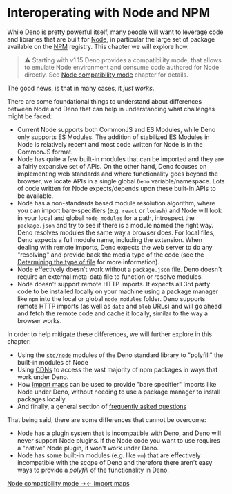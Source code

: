 # Interoperating with Node and NPM

While Deno is pretty powerful itself, many people will want to leverage code and
libraries that are built for [Node](https://nodejs.org/), in particular the
large set of package available on the [NPM](https://npmjs.com/) registry. This
chapter we will explore how.

> ⚠️ Starting with v1.15 Deno provides a compatibility mode, that allows to
> emulate Node environment and consume code authored for Node directly. See
> [Node compatibility mode](?./npm_nodejs/compatibility_mode.md) chapter for
> details.

The good news, is that in many cases, it _just works_.

There are some foundational things to understand about differences between Node
and Deno that can help in understanding what challenges might be faced:

- Current Node supports both CommonJS and ES Modules, while Deno only supports
  ES Modules. The addition of stabilized ES Modules in Node is relatively recent
  and most code written for Node is in the CommonJS format.
- Node has quite a few built-in modules that can be imported and they are a
  fairly expansive set of APIs. On the other hand, Deno focuses on implementing
  web standards and where functionality goes beyond the browser, we locate APIs
  in a single global `Deno` variable/namespace. Lots of code written for Node
  expects/depends upon these built-in APIs to be available.
- Node has a non-standards based module resolution algorithm, where you can
  import bare-specifiers (e.g. `react` or `lodash`) and Node will look in your
  local and global `node_modules` for a path, introspect the `package.json` and
  try to see if there is a module named the right way. Deno resolves modules the
  same way a browser does. For local files, Deno expects a full module name,
  including the extension. When dealing with remote imports, Deno expects the
  web server to do any "resolving" and provide back the media type of the code
  (see the
  [Determining the type of file](?./typescript/overview.md#determining-the-type-of-file)
  for more information).
- Node effectively doesn't work without a `package.json` file. Deno doesn't
  require an external meta-data file to function or resolve modules.
- Node doesn't support remote HTTP imports. It expects all 3rd party code to be
  installed locally on your machine using a package manager like `npm` into the
  local or global `node_modules` folder. Deno supports remote HTTP imports (as
  well as `data` and `blob` URLs) and will go ahead and fetch the remote code
  and cache it locally, similar to the way a browser works.

In order to help mitigate these differences, we will further explore in this
chapter:

- Using the [`std/node`](?./npm_nodejs/std_node.md) modules of the Deno standard
  library to "polyfill" the built-in modules of Node
- Using [CDNs](?./npm_nodejs/cdns.md) to access the vast majority of npm packages
  in ways that work under Deno.
- How [import maps](?./npm_nodejs/import_maps.md) can be used to provide "bare
  specifier" imports like Node under Deno, without needing to use a package
  manager to install packages locally.
- And finally, a general section of
  [frequently asked questions](?./npm_nodejs/faqs.md)

That being said, there are some differences that cannot be overcome:

- Node has a plugin system that is incompatible with Deno, and Deno will never
  support Node plugins. If the Node code you want to use requires a "native"
  Node plugin, it won't work under Deno.
- Node has some built-in modules (e.g. like `vm`) that are effectively
  incompatible with the scope of Deno and therefore there aren't easy ways to
  provide a _polyfill_ of the functionality in Deno.

[Node compatibility mode →](?./node/compatibility_mode)[← Import maps](?./linking_to_external_code/import_maps)